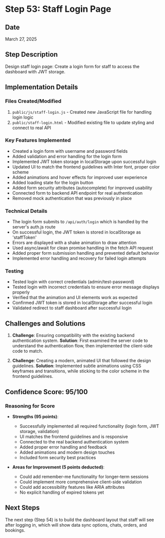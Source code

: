 # Step 53: Staff Login Page

## Date
March 27, 2025

## Step Description
Design staff login page: Create a login form for staff to access the dashboard with JWT storage.

## Implementation Details

### Files Created/Modified
1. `public/js/staff-login.js` - Created new JavaScript file for handling login logic
2. `public/staff-login.html` - Modified existing file to update styling and connect to real API

### Key Features Implemented
- Created a login form with username and password fields
- Added validation and error handling for the login form
- Implemented JWT token storage in localStorage upon successful login
- Updated UI to match the frontend guidelines with Inter font, proper color scheme
- Added animations and hover effects for improved user experience
- Added loading state for the login button
- Added form security attributes (autocomplete) for improved usability
- Connected form to backend API endpoint for real authentication
- Removed mock authentication that was previously in place

### Technical Details
- The login form submits to `/api/auth/login` which is handled by the server's auth.js route
- On successful login, the JWT token is stored in localStorage as 'staffToken'
- Errors are displayed with a shake animation to draw attention
- Used async/await for clean promise handling in the fetch API request
- Added proper form submission handling and prevented default behavior 
- Implemented error handling and recovery for failed login attempts

### Testing
- Tested login with correct credentials (admin/test-password)
- Tested login with incorrect credentials to ensure error message displays properly
- Verified that the animation and UI elements work as expected
- Confirmed JWT token is stored in localStorage after successful login
- Validated redirect to staff dashboard after successful login

## Challenges and Solutions
1. **Challenge**: Ensuring compatibility with the existing backend authentication system.
   **Solution**: First examined the server code to understand the authentication flow, then implemented the client-side code to match.

2. **Challenge**: Creating a modern, animated UI that followed the design guidelines.
   **Solution**: Implemented subtle animations using CSS keyframes and transitions, while sticking to the color scheme in the frontend guidelines.

## Confidence Score: 95/100

### Reasoning for Score
- **Strengths (95 points)**:
  - Successfully implemented all required functionality (login form, JWT storage, validation)
  - UI matches the frontend guidelines and is responsive
  - Connected to the real backend authentication system
  - Added proper error handling and feedback
  - Added animations and modern design touches
  - Included form security best practices

- **Areas for Improvement (5 points deducted)**:
  - Could add remember-me functionality for longer-term sessions
  - Could implement more comprehensive client-side validation
  - Could add accessibility features like ARIA attributes
  - No explicit handling of expired tokens yet

## Next Steps
The next step (Step 54) is to build the dashboard layout that staff will see after logging in, which will show data sync options, chats, orders, and bookings. 